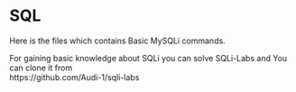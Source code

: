 # SQL
<p> Here is the files which contains Basic MySQLi commands.</p>
<p> For gaining basic knowledge about SQLi you can solve SQLi-Labs and You can clone it from <br><link>https://github.com/Audi-1/sqli-labs</link></p>
